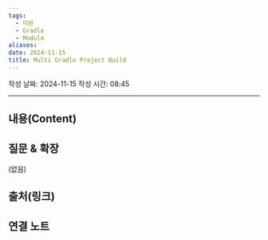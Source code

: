 ```yaml
---
tags:
  - 미완
  - Gradle
  - Module
aliases: 
date: 2024-11-15
title: Multi Gradle Project Build
---
```

작성 날짜: 2024-11-15
작성 시간: 08:45


----
## 내용(Content)


## 질문 & 확장

(없음)

## 출처(링크)


## 연결 노트










